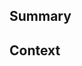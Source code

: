 <!--
  Thanks for creating a Pull Request! Before you submit, please make sure
  you've done the following:

  - Read the contributing document at https://github.com/RavenAtCldCvr/dev-forge#contributing
-->

<!--
  Choose one of the following by uncommenting it:
-->

<!-- This is a bug fix. -->
<!-- This is an enhancement or feature. -->
<!-- This is a documentation change. -->

## Summary

<!--
  Provide a description of what your pull request changes.
-->

## Context

<!--
  Is this related to any issue(s)?
-->

<!--
  Please confirm that you want to submit this Pull Request by deleting this comment block.
-->
